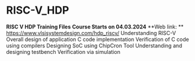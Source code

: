 # RISC-V_HDP
**RISC V HDP Training Files**
**Course Starts on 04.03.2024**
**Web link: ** https://www.vlsisystemdesign.com/hdp_riscv/
Understanding RISC-V
Overall design of application
C code implementation
Verification of C code using compilers
Designing SoC using ChipCron Tool
Understanding and designing testbench
Verification via simulation
